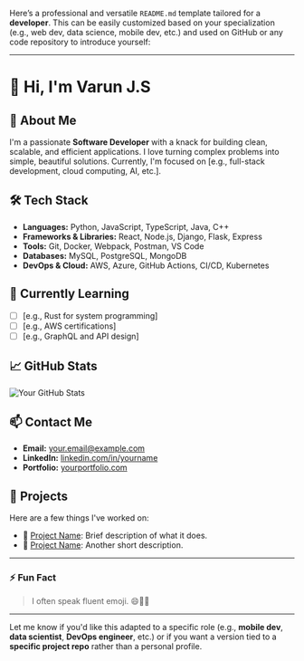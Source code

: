 Here’s a professional and versatile `README.md` template tailored for a **developer**. This can be easily customized based on your specialization (e.g., web dev, data science, mobile dev, etc.) and used on GitHub or any code repository to introduce yourself:

---

# 👋 Hi, I'm Varun J.S

## 🚀 About Me

I'm a passionate **Software Developer** with a knack for building clean, scalable, and efficient applications. I love turning complex problems into simple, beautiful solutions. Currently, I'm focused on \[e.g., full-stack development, cloud computing, AI, etc.].

## 🛠️ Tech Stack

* **Languages:** Python, JavaScript, TypeScript, Java, C++
* **Frameworks & Libraries:** React, Node.js, Django, Flask, Express
* **Tools:** Git, Docker, Webpack, Postman, VS Code
* **Databases:** MySQL, PostgreSQL, MongoDB
* **DevOps & Cloud:** AWS, Azure, GitHub Actions, CI/CD, Kubernetes

## 🌱 Currently Learning

* [ ] \[e.g., Rust for system programming]
* [ ] \[e.g., AWS certifications]
* [ ] \[e.g., GraphQL and API design]

## 📈 GitHub Stats

![Your GitHub Stats](https://github-readme-stats.vercel.app/api?username=yourusername\&show_icons=true\&theme=radical)

## 📫 Contact Me

* **Email:** [your.email@example.com](mailto:your.email@example.com)
* **LinkedIn:** [linkedin.com/in/yourname](https://linkedin.com/in/yourname)
* **Portfolio:** [yourportfolio.com](https://yourportfolio.com)

## 💼 Projects

Here are a few things I've worked on:

* 🔗 [Project Name](https://github.com/yourusername/project): Brief description of what it does.
* 🔗 [Project Name](https://github.com/yourusername/project): Another short description.

---

### ⚡ Fun Fact

> I often speak fluent emoji. 😄🚀🐍

---

Let me know if you'd like this adapted to a specific role (e.g., **mobile dev**, **data scientist**, **DevOps engineer**, etc.) or if you want a version tied to a **specific project repo** rather than a personal profile.
